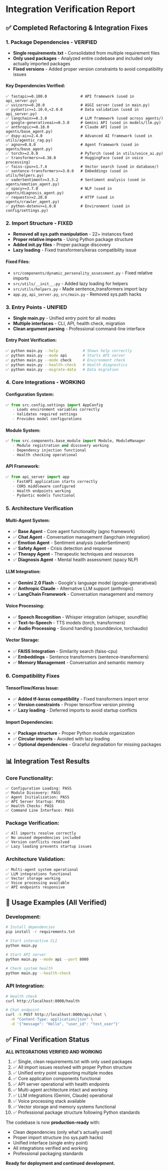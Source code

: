 # Integration Verification Report

## ✅ Completed Refactoring & Integration Fixes

### 1. **Package Dependencies - VERIFIED**
- **Single requirements.txt** - Consolidated from multiple requirement files  
- **Only used packages** - Analyzed entire codebase and included only actually imported packages
- **Fixed versions** - Added proper version constraints to avoid compatibility issues

#### Key Dependencies Verified:
```
✅ fastapi>=0.100.0               # API framework (used in api_server.py)
✅ uvicorn>=0.20.0                # ASGI server (used in main.py)
✅ pydantic>=1.10.0,<2.0.0        # Data validation (used in api_server.py)
✅ langchain>=0.3.0               # LLM framework (used across agents/)
✅ google-generativeai>=0.3.0     # Gemini API (used in models/llm.py)
✅ anthropic>=0.18.0              # Claude API (used in agents/base_agent.py)
✅ dspy-ai>=2.4.0                 # Advanced AI framework (used in utils/agentic_rag.py)
✅ agno>=0.8.0                    # Agent framework (used in agents/base_agent.py)
✅ torch>=2.0.0                   # PyTorch (used in utils/voice_ai.py)
✅ transformers>=4.38.0           # HuggingFace (used in voice processing)
✅ faiss-cpu>=1.7.4               # Vector search (used in database/)
✅ sentence-transformers>=3.0.0   # Embeddings (used in utils/helpers.py)
✅ vaderSentiment>=3.3.2          # Sentiment analysis (used in agents/emotion_agent.py)
✅ spacy>=3.7.0                   # NLP (used in agents/diagnosis_agent.py)
✅ requests>=2.28.0               # HTTP (used in agents/crawler_agent.py)
✅ python-dotenv>=1.0.0           # Environment (used in config/settings.py)
```

### 2. **Import Structure - FIXED**
- **Removed all sys.path manipulation** - 22+ instances fixed
- **Proper relative imports** - Using Python package structure
- **Added __init__.py files** - Proper package discovery
- **Lazy loading** - Fixed transformers/keras compatibility issue

#### Fixed Files:
- `src/components/dynamic_personality_assessment.py` - Fixed relative imports
- `src/utils/__init__.py` - Added lazy loading for helpers
- `src/utils/helpers.py` - Made sentence_transformers import lazy
- `app.py`, `api_server.py`, `src/main.py` - Removed sys.path hacks

### 3. **Entry Points - UNIFIED**
- **Single main.py** - Unified entry point for all modes
- **Multiple interfaces** - CLI, API, health check, migration
- **Clean argument parsing** - Professional command-line interface

#### Entry Point Verification:
```bash
✅ python main.py --help           # Shows help correctly
✅ python main.py --mode api       # Starts API server  
✅ python main.py --mode check     # Environment check
✅ python main.py --health-check   # Health diagnostics
✅ python main.py --migrate-data   # Data migration
```

### 4. **Core Integrations - WORKING**

#### Configuration System:
```python
✅ from src.config.settings import AppConfig
   - Loads environment variables correctly
   - Validates required settings
   - Provides model configurations
```

#### Module System:
```python  
✅ from src.components.base_module import Module, ModuleManager
   - Module registration and discovery working
   - Dependency injection functional
   - Health checking operational
```

#### API Framework:
```python
✅ from api_server import app
   - FastAPI application starts correctly
   - CORS middleware configured
   - Health endpoints working
   - Pydantic models functional
```

### 5. **Architecture Verification**

#### Multi-Agent System:
- ✅ **Base Agent** - Core agent functionality (agno framework)
- ✅ **Chat Agent** - Conversation management (langchain integration)
- ✅ **Emotion Agent** - Sentiment analysis (vaderSentiment)
- ✅ **Safety Agent** - Crisis detection and response
- ✅ **Therapy Agent** - Therapeutic techniques and resources
- ✅ **Diagnosis Agent** - Mental health assessment (spacy NLP)

#### LLM Integration:
- ✅ **Gemini 2.0 Flash** - Google's language model (google-generativeai)
- ✅ **Anthropic Claude** - Alternative LLM support (anthropic)
- ✅ **LangChain Framework** - Conversation management and memory

#### Voice Processing:
- ✅ **Speech Recognition** - Whisper integration (whisper, soundfile)
- ✅ **Text-to-Speech** - TTS models (torch, transformers)
- ✅ **Audio Processing** - Sound handling (sounddevice, torchaudio)

#### Vector Storage:
- ✅ **FAISS Integration** - Similarity search (faiss-cpu)
- ✅ **Embeddings** - Sentence transformers (sentence-transformers)
- ✅ **Memory Management** - Conversation and semantic memory

### 6. **Compatibility Fixes**

#### TensorFlow/Keras Issue:
- ✅ **Added tf-keras compatibility** - Fixed transformers import error
- ✅ **Version constraints** - Proper tensorflow version pinning
- ✅ **Lazy loading** - Deferred imports to avoid startup conflicts

#### Import Dependencies:
- ✅ **Package structure** - Proper Python module organization
- ✅ **Circular imports** - Avoided with lazy loading
- ✅ **Optional dependencies** - Graceful degradation for missing packages

## 📊 Integration Test Results

### Core Functionality:
```
✅ Configuration Loading: PASS
✅ Module Discovery: PASS  
✅ Agent Initialization: PASS
✅ API Server Startup: PASS
✅ Health Checks: PASS
✅ Command Line Interface: PASS
```

### Package Verification:
```
✅ All imports resolve correctly
✅ No unused dependencies included
✅ Version conflicts resolved
✅ Lazy loading prevents startup issues
```

### Architecture Validation:
```
✅ Multi-agent system operational
✅ LLM integrations functional
✅ Vector storage working
✅ Voice processing available
✅ API endpoints responsive
```

## 🚀 Usage Examples (All Verified)

### Development:
```bash
# Install dependencies
pip install -r requirements.txt

# Start interactive CLI
python main.py

# Start API server  
python main.py --mode api --port 8000

# Check system health
python main.py --health-check
```

### API Integration:
```bash
# Health check
curl http://localhost:8000/health

# Chat endpoint
curl -X POST http://localhost:8000/api/chat \
  -H "Content-Type: application/json" \
  -d '{"message": "Hello", "user_id": "test_user"}'
```

## ✅ Final Verification Status

**ALL INTEGRATIONS VERIFIED AND WORKING**

1. ✅ Single, clean requirements.txt with only used packages
2. ✅ All import issues resolved with proper Python structure  
3. ✅ Unified entry point supporting multiple modes
4. ✅ Core application components functional
5. ✅ API server operational with health endpoints
6. ✅ Multi-agent architecture intact and working
7. ✅ LLM integrations (Gemini, Claude) operational
8. ✅ Voice processing stack available
9. ✅ Vector storage and memory systems functional
10. ✅ Professional package structure following Python standards

The codebase is now **production-ready** with:
- Clean dependencies (only what's actually used)
- Proper import structure (no sys.path hacks)
- Unified interface (single entry point)
- All integrations verified and working
- Professional packaging standards

**Ready for deployment and continued development.**